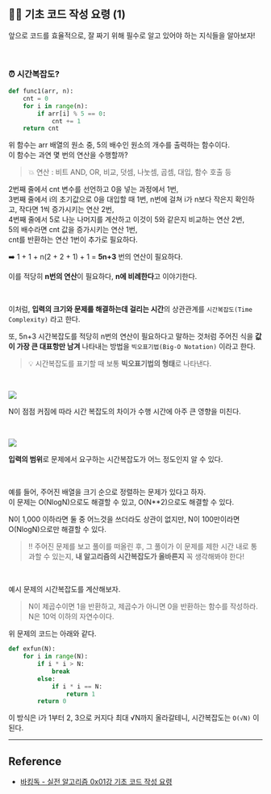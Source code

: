 ## 💁‍♀️ 기초 코드 작성 요령 (1)

앞으로 코드를 효율적으로, 잘 짜기 위해 필수로 알고 있어야 하는 지식들을 알아보자!

<br>

### ⏰ 시간복잡도?

```python
def func1(arr, n):
	cnt = 0
    for i in range(n):
    	if arr[i] % 5 == 0:
        	cnt += 1
    return cnt
```

위 함수는 arr 배열의 원소 중, 5의 배수인 원소의 개수를 출력하는 함수이다.  
이 함수는 과연 몇 번의 연산을 수행할까?

> 💥 연산 : 비트 AND, OR, 비교, 덧셈, 나눗셈, 곱셈, 대입, 함수 호출 등

2번째 줄에서 cnt 변수를 선언하고 0을 넣는 과정에서 1번,  
3번째 줄에서 i의 초기값으로 0을 대입할 때 1번,
n번에 걸쳐 i가 n보다 작은지 확인하고, 작다면 1씩 증가시키는 연산 2번,  
4번째 줄에서 5로 나눈 나머지를 계산하고 이것이 5와 같은지 비교하는 연산 2번,  
5의 배수라면 cnt 값을 증가시키는 연산 1번,  
cnt를 반환하는 연산 1번이 추가로 필요하다.

➡️ 1 + 1 + n(2 + 2 + 1) + 1 = **5n+3** 번의 연산이 필요하다.

이를 적당히 **n번의 연산**이 필요하다, **n에 비례한다**고 이야기한다.

<br>

이처럼, **입력의 크기와 문제를 해결하는데 걸리는 시간**의 상관관계를 `시간복잡도(Time Complexity)` 라고 한다.

또, 5n+3 시간복잡도를 적당히 n번의 연산이 필요하다고 말하는 것처럼
주어진 식을 **값이 가장 큰 대표항만 남겨** 나타내는 방법을 `빅오표기법(Big-O Notation)` 이라고 한다.

> 💡 시간복잡도를 표기할 때 보통 **빅오표기법의 형태**로 나타낸다.

<br>

![](https://velog.velcdn.com/images/sukyeongs/post/c44dd48e-ed99-47f3-9a51-ea1b5eee3111/image.png)

N이 점점 커짐에 따라 시간 복잡도의 차이가 수행 시간에 아주 큰 영향을 미친다.

<br>

![](https://velog.velcdn.com/images/sukyeongs/post/ff4ab14a-87e8-458d-8f4e-99be3cd788eb/image.png)

**입력의 범위**로 문제에서 요구하는 시간복잡도가 어느 정도인지 알 수 있다.

<br>

예를 들어, 주어진 배열을 크기 순으로 정렬하는 문제가 있다고 하자.  
이 문제는 O(NlogN)으로도 해결할 수 있고, O(N\*\*2)으로도 해결할 수 있다.

N이 1,000 이하라면 둘 중 어느것을 쓰더라도 상관이 없지만, N이 100만이라면 O(NlogN)으로만 해결할 수 있다.

> ‼️ 주어진 문제를 보고 풀이를 떠올린 후,
> 그 풀이가 이 문제를 제한 시간 내로 통과할 수 있는지,
> **내 알고리즘의 시간복잡도가 올바른지** 꼭 생각해봐야 한다!

<br>

예시 문제의 시간복잡도를 계산해보자.

> N이 제곱수이면 1을 반환하고, 제곱수가 아니면 0을 반환하는 함수를 작성하라. N은 10억 이하의 자연수이다.

위 문제의 코드는 아래와 같다.

```python
def exfun(N):
	for i in range(N):
    	if i * i > N:
        	break
        else:
        	if i * i == N:
            	return 1
        return 0
```

이 방식은 i가 1부터 2, 3으로 커지다 최대 √N까지 올라갈테니,
시간복잡도는 `O(√N)` 이 된다.

---

## Reference

- [바킹독 - 실전 알고리즘 0x01강 기초 코드 작성 요령](https://blog.encrypted.gg/922)
